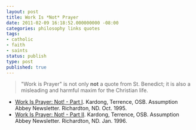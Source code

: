 ```yaml
---
layout: post
title: Work Is *Not* Prayer
date: 2011-02-09 16:18:52.000000000 -08:00
categories: philosophy links quotes
tags:
- catholic
- faith
- saints
status: publish
type: post
published: true
---
```

> "Work is Prayer" is not only **not** a quote from St. Benedict; it is also a misleading and harmful maxim for the Christian life.

* [Work Is Prayer: Not! - Part I](http://www.osb.org/gen/topics/work/kard1.html). Kardong, Terrence, OSB. Assumption Abbey Newsletter. Richardton, ND. Oct. 1995.
* [Work Is Prayer: Not! - Part II](http://www.osb.org/gen/topics/work/kard2.html). Kardong, Terrence, OSB. Assumption Abbey Newsletter. Richardton, ND. Jan. 1996.
